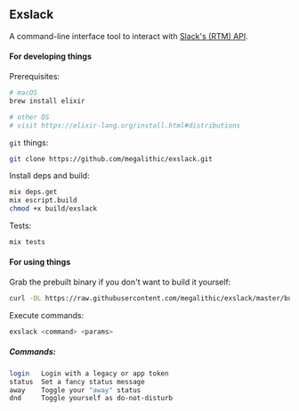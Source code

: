 ## Exslack

A command-line interface tool to interact with [Slack's (RTM) API](https://api.slack.com/rtm).

#### For developing things

Prerequisites:

```sh
# macOS
brew install elixir

# other OS
# visit https://elixir-lang.org/install.html#distributions
```

`git` things:

```sh
git clone https://github.com/megalithic/exslack.git
```

Install deps and build:

```sh
mix deps.get
mix escript.build
chmod +x build/exslack
```

Tests:

```sh
mix tests
```

#### For using things

Grab the prebuilt binary if you don't want to build it yourself:

```sh
curl -OL https://raw.githubusercontent.com/megalithic/exslack/master/build/exslack
```

Execute commands:

```sh
exslack <command> <params>
```

##### Commands:

```sh
login   Login with a legacy or app token
status  Set a fancy status message
away    Toggle your "away" status
dnd     Toggle yourself as do-not-disturb
```
